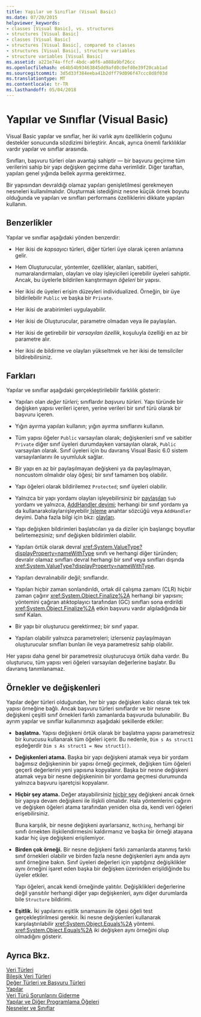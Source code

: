 ```yaml
---
title: Yapılar ve Sınıflar (Visual Basic)
ms.date: 07/20/2015
helpviewer_keywords:
- classes [Visual Basic], vs. structures
- structures [Visual Basic]
- classes [Visual Basic]
- structures [Visual Basic], compared to classes
- structures [Visual Basic], structure variables
- structure variables [Visual Basic]
ms.assetid: a221e74a-ffcf-4bdc-a0f6-a088a9bf26cc
ms.openlocfilehash: e64b54b93463845dd9afd0c0efd0e39f20cab1ad
ms.sourcegitcommit: 3d5d33f384eeba41b2dff79d096f47ccc8d8f03d
ms.translationtype: MT
ms.contentlocale: tr-TR
ms.lasthandoff: 05/04/2018
---
```

# <a name="structures-and-classes-visual-basic"></a>Yapılar ve Sınıflar (Visual Basic)
Visual Basic yapılar ve sınıflar, her iki varlık aynı özelliklerin çoğunu destekler sonucunda sözdizimi birleştirir. Ancak, ayrıca önemli farklılıklar vardır yapılar ve sınıflar arasında.  
  
 Sınıfları, başvuru türleri olan avantajı sahiptir — bir başvuru geçirme tüm verilerini sahip bir yapı değişken geçirme daha verimlidir. Diğer taraftan, yapıları genel yığında bellek ayırma gerektirmez.  
  
 Bir yapısından devraldığı olamaz yapıları genişletilmesi gerekmeyen nesneleri kullanılmalıdır. Oluşturmak istediğiniz nesne küçük örnek boyutu olduğunda ve yapıları ve sınıfları performans özelliklerini dikkate yapıları kullanın.  
  
## <a name="similarities"></a>Benzerlikler  
 Yapılar ve sınıflar aşağıdaki yönden benzerdir:  
  
-   Her ikisi de *kapsayıcı* türleri, diğer türleri üye olarak içeren anlamına gelir.  
  
-   Hem Oluşturucular, yöntemler, özellikler, alanları, sabitleri, numaralandırmaları, olayları ve olay işleyicileri içerebilir üyeleri sahiptir. Ancak, bu üyelerle bildirilen karıştırmayın *öğeleri* bir yapısı.  
  
-   Her ikisi de üyeleri erişim düzeyleri individualized. Örneğin, bir üye bildirilebilir `Public` ve başka bir `Private`.  
  
-   Her ikisi de arabirimleri uygulayabilir.  
  
-   Her ikisi de Oluşturucular, parametre olmadan veya ile paylaşılan.  
  
-   Her ikisi de getirebilir bir *varsayılan özellik*, koşuluyla özelliği en az bir parametre alır.  
  
-   Her ikisi de bildirme ve olayları yükseltmek ve her ikisi de temsilciler bildirebilirsiniz.  
  
## <a name="differences"></a>Farkları  
 Yapılar ve sınıflar aşağıdaki gerçekleştirilebilir farklılık gösterir:  
  
-   Yapıları olan *değer türleri*; sınıflardır *başvuru türleri*. Yapı türünde bir değişken yapısı verileri içeren, yerine verileri bir sınıf türü olarak bir başvuru içeren.  
  
-   Yığın ayırma yapıları kullanın; yığın ayırma sınıflarını kullanın.  
  
-   Tüm yapısı öğeler `Public` varsayılan olarak; değişkenleri sınıf ve sabitler `Private` diğer sınıf üyeleri durumdayken varsayılan olarak, `Public` varsayılan olarak. Sınıf üyeleri için bu davranış Visual Basic 6.0 sistem varsayılanlarını ile uyumluluk sağlar.  
  
-   Bir yapı en az bir paylaşılmayan değişkeni ya da paylaşılmayan, noncustom olmalıdır olay öğesi; bir sınıf tamamen boş olabilir.  
  
-   Yapı öğeleri olarak bildirilemez `Protected`; sınıf üyeleri olabilir.  
  
-   Yalnızca bir yapı yordamı olayları işleyebilirsiniz bir [paylaşılan](../../../../visual-basic/language-reference/modifiers/shared.md) `Sub` yordamı ve yalnızca, [AddHandler deyimi](../../../../visual-basic/language-reference/statements/addhandler-statement.md); herhangi bir sınıf yordamı ya da kullanarakolaylarıişleyebilir[ İşleme](../../../../visual-basic/language-reference/statements/handles-clause.md) anahtar sözcüğü veya `AddHandler` deyimi. Daha fazla bilgi için bkz: [olayları](../../../../visual-basic/programming-guide/language-features/events/index.md).  
  
-   Yapı değişken bildirimleri başlatıcıları ya da diziler için başlangıç boyutlar belirtemezsiniz; sınıf değişken bildirimleri olabilir.  
  
-   Yapıları örtük olarak devral <xref:System.ValueType?displayProperty=nameWithType> sınıfı ve herhangi diğer türünden; devralır olamaz sınıfları devral herhangi bir sınıf veya sınıfları dışında <xref:System.ValueType?displayProperty=nameWithType>.  
  
-   Yapıları devralınabilir değil; sınıflarıdır.  
  
-   Yapıları hiçbir zaman sonlandırıldı, ortak dil çalışma zamanı (CLR) hiçbir zaman çağırır <xref:System.Object.Finalize%2A> herhangi bir yapısını; yöntemini çağıran atıktoplayıcı tarafından (GC) sınıfları sona erdirildi <xref:System.Object.Finalize%2A> etkin başvuru vardır algıladığında bir sınıf Kalan.  
  
-   Bir yapı bir oluşturucu gerektirmez; bir sınıf yapar.  
  
-   Yapıları olabilir yalnızca parametreleri; izlerseniz paylaşılmayan oluşturucular sınıfları bunları ile veya parametresiz sahip olabilir.  
  
 Her yapısı daha genel bir parametresiz oluşturucuya örtük daha vardır. Bu oluşturucu, tüm yapısı veri öğeleri varsayılan değerlerine başlatır. Bu davranış tanımlanamaz.  
  
## <a name="instances-and-variables"></a>Örnekler ve değişkenleri  
 Yapılar değer türleri olduğundan, her bir yapı değişken kalıcı olarak tek tek yapısı örneğine bağlı. Ancak başvuru türleri sınıflardır ve bir nesne değişkeni çeşitli sınıf örnekleri farklı zamanlarda başvuruda bulunabilir. Bu ayrım yapılar ve sınıflar kullanımınızı aşağıdaki şekillerde etkiler:  
  
-   **başlatma.** Yapısı değişkeni örtük olarak bir başlatma yapısı parametresiz bir kurucusu kullanarak tüm öğeleri içerir. Bu nedenle, `Dim s As struct1` eşdeğerdir `Dim s As struct1 = New struct1()`.  
  
-   **Değişkenleri atama.** Başka bir yapı değişkeni atamak veya bir yordam bağımsız değişkeninin bir yapısı örneği geçirmek, değişken tüm öğeleri geçerli değerlerini yeni yapısına kopyalanır. Başka bir nesne değişkeni atamak veya bir nesne değişkeninin bir yordama geçmesi durumunda yalnızca başvuru işaretçisi kopyalanır.  
  
-   **Hiçbir şey atama.** Değer atayabilirsiniz [hiçbir şey](../../../../visual-basic/language-reference/nothing.md) değişkeni ancak örnek bir yapıya devam değişkeni ile ilişkili olmalıdır. Hala yöntemlerini çağırın ve değişken öğeleri atama tarafından yeniden olsa da, kendi veri öğeleri erişebilirsiniz.  
  
     Buna karşılık, bir nesne değişkeni ayarlarsanız, `Nothing`, herhangi bir sınıfı örnekten ilişkilendirmesini kaldırmanız ve başka bir örneği atayana kadar hiç üye değişkeni erişilemiyor.  
  
-   **Birden çok örneği.** Bir nesne değişkeni farklı zamanlarda atanmış farklı sınıf örnekleri olabilir ve birden fazla nesne değişkenleri aynı anda aynı sınıf örneğine bakın. Sınıf üyeleri değerleri için yaptığınız değişiklikler aynı örneğini işaret eden başka bir değişken üzerinden erişildiğinde bu üyeler etkiler.  
  
     Yapı öğeleri, ancak kendi örneğinde yalıtılır. Değişiklikleri değerlerine değil yansıtılır herhangi diğer yapı değişkenleri, aynı diğer durumlarda bile `Structure` bildirimi.  
  
-   **Eşitlik.** İki yapılarını eşitlik sınamasını ile öğesi öğeli test gerçekleştirilmesi gerekir. İki nesne değişkenleri kullanarak karşılaştırılabilir <xref:System.Object.Equals%2A> yöntemi. <xref:System.Object.Equals%2A> iki değişken aynı örneğini olup olmadığını gösterir.  
  
## <a name="see-also"></a>Ayrıca Bkz.  
 [Veri Türleri](../../../../visual-basic/programming-guide/language-features/data-types/index.md)  
 [Bileşik Veri Türleri](../../../../visual-basic/programming-guide/language-features/data-types/composite-data-types.md)  
 [Değer Türleri ve Başvuru Türleri](../../../../visual-basic/programming-guide/language-features/data-types/value-types-and-reference-types.md)  
 [Yapılar](../../../../visual-basic/programming-guide/language-features/data-types/structures.md)  
 [Veri Türü Sorunlarını Giderme](../../../../visual-basic/programming-guide/language-features/data-types/troubleshooting-data-types.md)  
 [Yapılar ve Diğer Programlama Öğeleri](../../../../visual-basic/programming-guide/language-features/data-types/structures-and-other-programming-elements.md)  
 [Nesneler ve Sınıflar](../../../../visual-basic/programming-guide/language-features/objects-and-classes/index.md)

